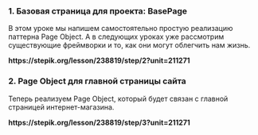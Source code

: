 ### 1. Базовая страница для проекта: BasePage ###
<p>В этом уроке мы напишем самостоятельно простую реализацию паттерна Page Object. А в следующих уроках уже рассмотрим существующие фреймворки и то, как они могут облегчить нам жизнь.</p>
<b>https://stepik.org/lesson/238819/step/2?unit=211271</b>

### 2. Page Object для главной страницы сайта ###
<p>Теперь реализуем Page Object, который будет связан с главной страницей интернет-магазина.</p> 
<b>https://stepik.org/lesson/238819/step/3?unit=211271</b>



